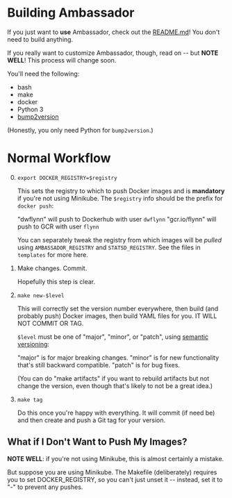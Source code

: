 Building Ambassador
===================

If you just want to **use** Ambassador, check out the [README.md](README.md)! You don't need to build anything.

If you really want to customize Ambassador, though, read on -- but **NOTE WELL**! This process will change soon.

You'll need the following:

- bash
- make
- docker
- Python 3
- [bump2version](https://pypi.python.org/pypi/bump2version)

(Honestly, you only need Python for `bump2version`.)

Normal Workflow
===============

0. `export DOCKER_REGISTRY=$registry`

   This sets the registry to which to push Docker images and is **mandatory** if you're not using Minikube. The `$registry` info should be the prefix for `docker push`:

   "dwflynn" will push to Dockerhub with user `dwflynn`
   "gcr.io/flynn" will push to GCR with user `flynn`

   You can separately tweak the registry from which images will be _pulled_ using `AMBASSADOR_REGISTRY` and `STATSD_REGISTRY`. See the files in `templates` for more here.

1. Make changes. Commit.

   Hopefully this step is clear.

2. `make new-$level`

   This will correctly set the version number everywhere, then build (and probably push) Docker images, then build YAML files for you. IT WILL NOT COMMIT OR TAG.

   `$level` must be one of "major", "minor", or "patch", using [semantic versioning](http://semver.org/):

   "major" is for major breaking changes.
   "minor" is for new functionality that's still backward compatible.
   "patch" is for bug fixes.

   (You can do "make artifacts" if you want to rebuild artifacts but not change the version, even though that's likely to not be a great idea.)

3. `make tag`

   Do this once you're happy with everything. It will commit (if need be) and then create and push a Git tag for your version.

What if I Don't Want to Push My Images?
---------------------------------------

**NOTE WELL**: if you're not using Minikube, this is almost certainly a mistake.

But suppose you are using Minikube. The Makefile (deliberately) requires you to set DOCKER_REGISTRY, so you can't just unset it -- instead, set it to "-" to prevent any pushes.
